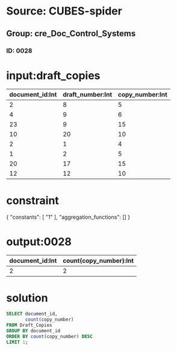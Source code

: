 # Source: CUBES-spider
## Group: cre_Doc_Control_Systems
### ID: 0028

# input:draft_copies

| document_id:Int | draft_number:Int | copy_number:Int |
|---|---|---|
| 2 | 8 | 5 |
| 4 | 9 | 6 |
| 23 | 9 | 15 |
| 10 | 20 | 10 |
| 2 | 1 | 4 |
| 1 | 2 | 5 |
| 20 | 17 | 15 |
| 12 | 12 | 10 |

# constraint

{
  "constants": [
    "1"
  ],
  "aggregation_functions": []
}

# output:0028

| document_id:Int | count(copy_number):Int |
|---|---|
| 2 | 2 |

# solution

```sql
SELECT document_id,
       count(copy_number)
FROM Draft_Copies
GROUP BY document_id
ORDER BY count(copy_number) DESC
LIMIT 1;
```
